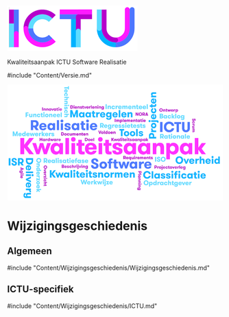 ![ICTU](../../Content/Images/ICTU.png "ictu-logo")

Kwaliteitsaanpak ICTU Software Realisatie

#include "Content/Versie.md"

![wordcloud](../../Content/Images/word-cloud.png "word-cloud")

# Wijzigingsgeschiedenis

## Algemeen

#include "Content/Wijzigingsgeschiedenis/Wijzigingsgeschiedenis.md"

## ICTU-specifiek

#include "Content/Wijzigingsgeschiedenis/ICTU.md"
